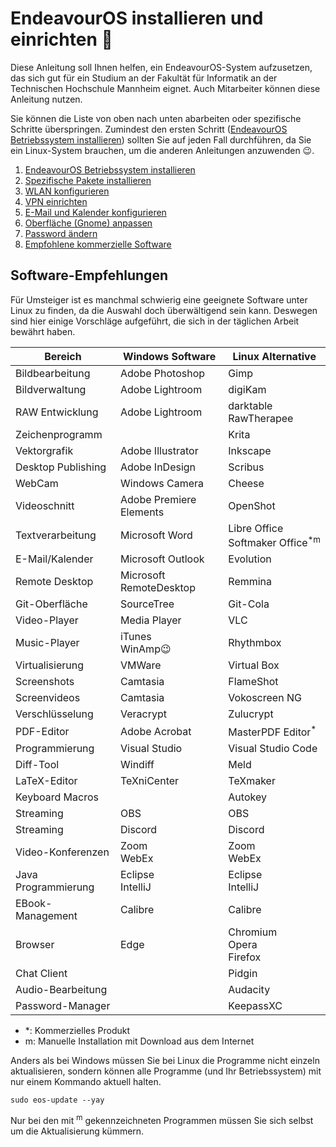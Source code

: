 # EndeavourOS installieren und einrichten 💾

Diese Anleitung soll Ihnen helfen, ein EndeavourOS-System aufzusetzen, das sich gut für ein Studium an der Fakultät für Informatik an der Technischen Hochschule Mannheim eignet. Auch Mitarbeiter können diese Anleitung nutzen.

Sie können die Liste von oben nach unten abarbeiten oder spezifische Schritte überspringen. Zumindest den ersten Schritt ([EndeavourOS Betriebssystem installieren](installation-endeavour.md)) sollten Sie auf jeden Fall durchführen, da Sie ein Linux-System brauchen, um die anderen Anleitungen anzuwenden :wink:.

  1. [EndeavourOS Betriebssystem installieren](installation-endeavour.md)
  2. [Spezifische Pakete installieren](installation-packages.md)
  3. [WLAN konfigurieren](setup-wlan.md)
  4. [VPN einrichten](setup-vpn.md)
  5. [E-Mail und Kalender konfigurieren](setup-evolution.md)
  6. [Oberfläche (Gnome) anpassen](setup-gnome.md)
  7. [Password ändern](setup-password.md)
  9. [Empfohlene kommerzielle Software](setup-commercial.md)

## Software-Empfehlungen

Für Umsteiger ist es manchmal schwierig eine geeignete Software unter Linux zu finden, da die Auswahl doch überwältigend sein kann. Deswegen sind hier einige Vorschläge aufgeführt, die sich in der täglichen Arbeit bewährt haben.

| Bereich             | Windows Software        | Linux Alternative                                  |
|---------------------|-------------------------|----------------------------------------------------|
| Bildbearbeitung     | Adobe Photoshop         | Gimp                                               |
| Bildverwaltung      | Adobe Lightroom         | digiKam                                            |
| RAW Entwicklung     | Adobe Lightroom         | darktable<br>RawTherapee                           |
| Zeichenprogramm     |                         | Krita                                              |
| Vektorgrafik        | Adobe Illustrator       | Inkscape                                           |
| Desktop Publishing  | Adobe InDesign          | Scribus                                            |
| WebCam              | Windows Camera          | Cheese                                             |
| Videoschnitt        | Adobe Premiere Elements | OpenShot                                           |
| Textverarbeitung    | Microsoft Word          | Libre Office<br>Softmaker&nbsp;Office<sup>*m</sup> |
| E-Mail/Kalender     | Microsoft Outlook       | Evolution                                          |
| Remote Desktop      | Microsoft RemoteDesktop | Remmina                                            |
| Git-Oberfläche      | SourceTree              | Git-Cola                                           |
| Video-Player        | Media Player            | VLC                                                |
| Music-Player        | iTunes<br>WinAmp:wink:  | Rhythmbox                                          |
| Virtualisierung     | VMWare                  | Virtual Box                                        |
| Screenshots         | Camtasia                | FlameShot                                          |
| Screenvideos        | Camtasia                | Vokoscreen NG                                      |
| Verschlüsselung     | Veracrypt               | Zulucrypt                                          |
| PDF-Editor          | Adobe Acrobat           | MasterPDF Editor<sup>*</sup>                       |
| Programmierung      | Visual Studio           | Visual Studio Code                                 |
| Diff-Tool           | Windiff                 | Meld                                               |
| LaTeX-Editor        | TeXniCenter             | TeXmaker                                           |
| Keyboard Macros     |                         | Autokey                                            |
| Streaming           | OBS                     | OBS                                                |
| Streaming           | Discord                 | Discord                                            |
| Video-Konferenzen   | Zoom<br>WebEx           | Zoom<br>WebEx                                      |
| Java Programmierung | Eclipse<br>IntelliJ     | Eclipse<br>IntelliJ                                |
| EBook-Management    | Calibre                 | Calibre                                            |
| Browser             | Edge                    | Chromium<br>Opera<br>Firefox                       |
| Chat Client         |                         | Pidgin                                             |
| Audio-Bearbeitung   |                         | Audacity                                           |
| Password-Manager    |                         | KeepassXC                                          |


- *: Kommerzielles Produkt
- m: Manuelle Installation mit Download aus dem Internet

Anders als bei Windows müssen Sie bei Linux die Programme nicht einzeln aktualisieren, sondern können alle Programme (und Ihr Betriebssystem) mit nur einem Kommando aktuell halten.

```console
sudo eos-update --yay
```

Nur bei den mit <sup>m</sup> gekennzeichneten Programmen müssen Sie sich selbst um die Aktualisierung kümmern.

